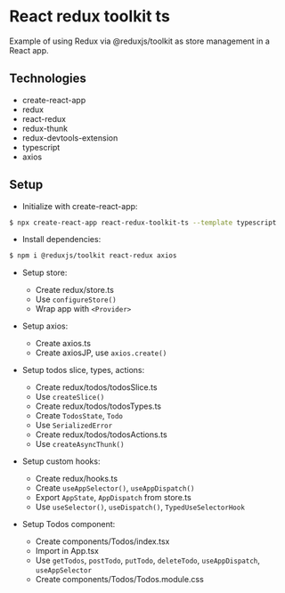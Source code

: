 # React redux toolkit ts

Example of using Redux via @reduxjs/toolkit as store management in a React app.

## Technologies

- create-react-app
- redux
- react-redux
- redux-thunk
- redux-devtools-extension
- typescript
- axios

## Setup

- Initialize with create-react-app:

```bash
$ npx create-react-app react-redux-toolkit-ts --template typescript
```

- Install dependencies:

```bash
$ npm i @reduxjs/toolkit react-redux axios
```

- Setup store:
  - Create redux/store.ts
  - Use `configureStore()`
  - Wrap app with `<Provider>`

- Setup axios:
  - Create axios.ts
  - Create axiosJP, use `axios.create()`

- Setup todos slice, types, actions:
  - Create redux/todos/todosSlice.ts
  - Use `createSlice()`
  - Create redux/todos/todosTypes.ts
  - Create `TodosState`, `Todo`
  - Use `SerializedError`
  - Create redux/todos/todosActions.ts
  - Use `createAsyncThunk()`

- Setup custom hooks:
  - Create redux/hooks.ts
  - Create `useAppSelector()`, `useAppDispatch()`
  - Export `AppState`, `AppDispatch` from store.ts
  - Use `useSelector()`, `useDispatch()`, `TypedUseSelectorHook`

- Setup Todos component:
  - Create components/Todos/index.tsx
  - Import in App.tsx
  - Use `getTodos`, `postTodo`, `putTodo`, `deleteTodo`, `useAppDispatch`, `useAppSelector`
  - Create components/Todos/Todos.module.css
